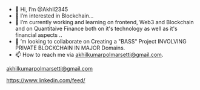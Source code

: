 - 👋 Hi, I’m @Akhil2345
- 👀 I’m interested in Blockchain...
- 🌱 I’m currently working and learning on frontend, Web3 and Blockchain and on Quantitaive Finance
both on  it's technology as well as it's financial aspects ..
- 💞️ ’m looking to collaborate on Creating a "BASS" Project INVOLVING PRIVATE BLOCKCHAIN 
IN MAJOR Domains.
- 📫 How to reach me via akhilkumarpolmarsetti@gmail.com.

<!Do reach me if you are also trying to implement something in the Blockchain industry.---
Akhil2345/Akhil2345 is a ✨ special ✨ repository because its `README.md` (this file) appears on your GitHub profile.
You can click the Preview link to take a look at your changes.
--->
akhilkumarpolmarsetti@gmail.com

https://www.linkedin.com/feed/
